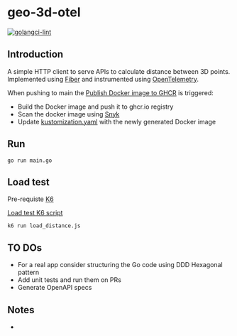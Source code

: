 # geo-3d-otel

[![golangci-lint](https://github.com/efumagal/geo-3d-otel/actions/workflows/golangci-lint.yml/badge.svg)](https://github.com/efumagal/geo-3d-otel/actions/workflows/golangci-lint.yml)

## Introduction

A simple HTTP client to serve APIs to calculate distance between 3D points.  
Implemented using [Fiber](https://gofiber.io) and instrumented using [OpenTelemetry](https://opentelemetry.io).  

When pushing to main the [Publish Docker image to GHCR](.github/workflows/ghcr-build-push.yml) is triggered:  
- Build the Docker image and push it to ghcr.io registry
- Scan the docker image using [Snyk](https://snyk.io)
- Update [kustomization.yaml](kustomize/kustomization.yaml) with the newly generated Docker image


## Run

```shell
go run main.go
```

## Load test

Pre-requiste [K6](https://k6.io)

[Load test K6 script](k6-load/load_distance.js)

```shell
k6 run load_distance.js
```

## TO DOs

- For a real app consider structuring the Go code using DDD Hexagonal pattern
- Add unit tests and run them on PRs
- Generate OpenAPI specs

## Notes

- 